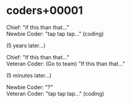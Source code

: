 # coders+00001
Chief: "if this than that…"\
Newbie Coder: "tap tap tap…" (coding)

(5 years later…)

Chief: "if this than that…"\
Veteran Coder:  (Go to team) "If this than that…"

(5 minutes later…)

Newbie Coder: "?"\
Veteran Coder: "tap tap tap…" (coding)
